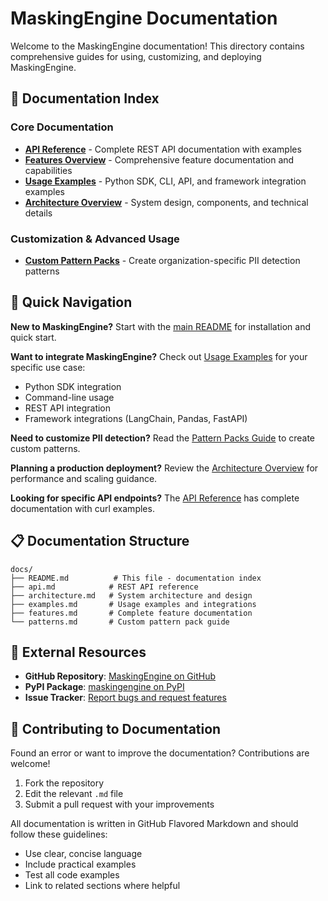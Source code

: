 # MaskingEngine Documentation

Welcome to the MaskingEngine documentation! This directory contains comprehensive guides for using, customizing, and deploying MaskingEngine.

## 📖 Documentation Index

### Core Documentation
- **[API Reference](api.md)** - Complete REST API documentation with examples
- **[Features Overview](features.md)** - Comprehensive feature documentation and capabilities
- **[Usage Examples](examples.md)** - Python SDK, CLI, API, and framework integration examples
- **[Architecture Overview](architecture.md)** - System design, components, and technical details

### Customization & Advanced Usage
- **[Custom Pattern Packs](patterns.md)** - Create organization-specific PII detection patterns

## 🚀 Quick Navigation

**New to MaskingEngine?** Start with the [main README](../README.md) for installation and quick start.

**Want to integrate MaskingEngine?** Check out [Usage Examples](examples.md) for your specific use case:
- Python SDK integration
- Command-line usage
- REST API integration
- Framework integrations (LangChain, Pandas, FastAPI)

**Need to customize PII detection?** Read the [Pattern Packs Guide](patterns.md) to create custom patterns.

**Planning a production deployment?** Review the [Architecture Overview](architecture.md) for performance and scaling guidance.

**Looking for specific API endpoints?** The [API Reference](api.md) has complete documentation with curl examples.

## 📋 Documentation Structure

```
docs/
├── README.md          # This file - documentation index
├── api.md            # REST API reference
├── architecture.md   # System architecture and design
├── examples.md       # Usage examples and integrations
├── features.md       # Complete feature documentation
└── patterns.md       # Custom pattern pack guide
```

## 🔗 External Resources

- **GitHub Repository**: [MaskingEngine on GitHub](https://github.com/maskingengine/maskingengine)
- **PyPI Package**: [maskingengine on PyPI](https://pypi.org/project/maskingengine/)
- **Issue Tracker**: [Report bugs and request features](https://github.com/maskingengine/maskingengine/issues)

## 📝 Contributing to Documentation

Found an error or want to improve the documentation? Contributions are welcome!

1. Fork the repository
2. Edit the relevant `.md` file
3. Submit a pull request with your improvements

All documentation is written in GitHub Flavored Markdown and should follow these guidelines:
- Use clear, concise language
- Include practical examples
- Test all code examples
- Link to related sections where helpful